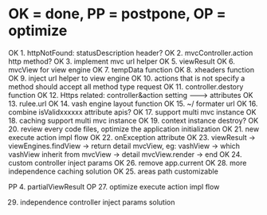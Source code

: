 OK = done, PP = postpone, OP = optimize
==============================================
OK 1. httpNotFound: statusDescription header?
OK 2. mvcController.action http method?
OK 3. implement mvc url helper
OK 5. viewResult
OK 6. mvcView for view engine
OK 7. tempData function
OK 8. xheaders function
OK 9. inject url helper to view engine
OK 10. actions that is not specify a method should accept all method type request
OK 11. controller.destory function
OK 12. Https related: controller&action setting ---> attributes
OK 13. rulee.url
OK 14. vash engine layout function
OK 15. ~/ formater url
OK 16. combine isValidxxxxxx attribute apis?
OK 17. support multi mvc instance
OK 18. caching support multi mvc instance
OK 19. context instance destroy?
OK 20. review every code files, optimize the application initialization
OK 21. new execute action impl flow
OK 22. onException attribute
OK 23. viewResult -> viewEngines.findView -> return detail mvcView, eg: vashView -> which vashView inherit from mvcView -> detail mvcView.render -> end
OK 24. custom controller inject params
OK 26. remove app.current
OK 28. more independence caching solution
OK 25. areas path customizable

PP 4. partialViewResult
OP 27. optimize execute action impl flow

29. independence controller inject params solution